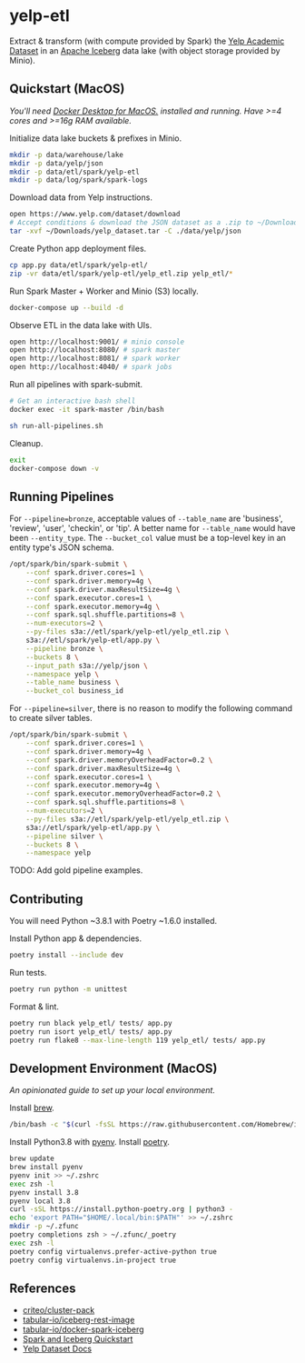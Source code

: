 # yelp-etl

Extract & transform (with compute provided by Spark) the [Yelp Academic Dataset](https://www.yelp.com/dataset/documentation/main) in an [Apache Iceberg](https://iceberg.apache.org/docs/latest/spark-writes/) data lake (with object storage provided by Minio).

## Quickstart (MacOS)

*You'll need [Docker Desktop for MacOS.](https://docs.docker.com/desktop/install/mac-install/) installed and running. Have >=4 cores and >=16g RAM available.*

Initialize data lake buckets & prefixes in Minio.

```zsh
mkdir -p data/warehouse/lake
mkdir -p data/yelp/json
mkdir -p data/etl/spark/yelp-etl
mkdir -p data/log/spark/spark-logs
```

Download data from Yelp instructions.

```zsh
open https://www.yelp.com/dataset/download
# Accept conditions & download the JSON dataset as a .zip to ~/Downloads
tar -xvf ~/Downloads/yelp_dataset.tar -C ./data/yelp/json
```

Create Python app deployment files.

```zsh
cp app.py data/etl/spark/yelp-etl/
zip -vr data/etl/spark/yelp-etl/yelp_etl.zip yelp_etl/*
```

Run Spark Master + Worker and Minio (S3) locally.

```zsh
docker-compose up --build -d
```

Observe ETL in the data lake with UIs.

```zsh
open http://localhost:9001/ # minio console
open http://localhost:8080/ # spark master
open http://localhost:8081/ # spark worker
open http://localhost:4040/ # spark jobs
```

Run all pipelines with spark-submit.

```zsh
# Get an interactive bash shell
docker exec -it spark-master /bin/bash
```

```bash
sh run-all-pipelines.sh
```

Cleanup.

```bash
exit
docker-compose down -v
```

## Running Pipelines

For `--pipeline=bronze`, acceptable values of `--table_name` are 'business', 'review', 'user', 'checkin', or 'tip'. A better name for `--table_name` would have been `--entity_type`. The `--bucket_col` value must be a top-level key in an entity type's JSON schema.

```bash
/opt/spark/bin/spark-submit \
    --conf spark.driver.cores=1 \
    --conf spark.driver.memory=4g \
    --conf spark.driver.maxResultSize=4g \
    --conf spark.executor.cores=1 \
    --conf spark.executor.memory=4g \
    --conf spark.sql.shuffle.partitions=8 \
    --num-executors=2 \
    --py-files s3a://etl/spark/yelp-etl/yelp_etl.zip \
    s3a://etl/spark/yelp-etl/app.py \
    --pipeline bronze \
    --buckets 8 \
    --input_path s3a://yelp/json \
    --namespace yelp \
    --table_name business \
    --bucket_col business_id
```

For `--pipeline=silver`, there is no reason to modify the following command to create silver tables.

```bash
/opt/spark/bin/spark-submit \
    --conf spark.driver.cores=1 \
    --conf spark.driver.memory=4g \
    --conf spark.driver.memoryOverheadFactor=0.2 \
    --conf spark.driver.maxResultSize=4g \
    --conf spark.executor.cores=1 \
    --conf spark.executor.memory=4g \
    --conf spark.executor.memoryOverheadFactor=0.2 \
    --conf spark.sql.shuffle.partitions=8 \
    --num-executors=2 \
    --py-files s3a://etl/spark/yelp-etl/yelp_etl.zip \
    s3a://etl/spark/yelp-etl/app.py \
    --pipeline silver \
    --buckets 8 \
    --namespace yelp
```

TODO: Add gold pipeline examples.

## Contributing

You will need Python ~3.8.1 with Poetry ~1.6.0 installed.

Install Python app & dependencies.

```zsh
poetry install --include dev
```

Run tests.

```zsh
poetry run python -m unittest
```

Format & lint.

```zsh
poetry run black yelp_etl/ tests/ app.py
poetry run isort yelp_etl/ tests/ app.py
poetry run flake8 --max-line-length 119 yelp_etl/ tests/ app.py
```

## Development Environment (MacOS)

*An opinionated guide to set up your local environment.*

Install [brew](https://github.com/Homebrew/brew).

```zsh
/bin/bash -c "$(curl -fsSL https://raw.githubusercontent.com/Homebrew/install/HEAD/install.sh)"
```

Install Python3.8 with [pyenv](https://github.com/pyenv/pyenv). Install [poetry](https://github.com/python-poetry/poetry).

```zsh
brew update
brew install pyenv
pyenv init >> ~/.zshrc
exec zsh -l
pyenv install 3.8
pyenv local 3.8
curl -sSL https://install.python-poetry.org | python3 -
echo 'export PATH="$HOME/.local/bin:$PATH"' >> ~/.zshrc
mkdir -p ~/.zfunc
poetry completions zsh > ~/.zfunc/_poetry
exec zsh -l
poetry config virtualenvs.prefer-active-python true
poetry config virtualenvs.in-project true
```

## References

- [criteo/cluster-pack](https://github.com/criteo/cluster-pack/blob/master/examples/spark-with-S3/docker-compose.yml/)
- [tabular-io/iceberg-rest-image](https://github.com/tabular-io/iceberg-rest-image/)
- [tabular-io/docker-spark-iceberg](https://github.com/tabular-io/docker-spark-iceberg/)
- [Spark and Iceberg Quickstart](https://iceberg.apache.org/spark-quickstart/#spark-and-iceberg-quickstart)
- [Yelp Dataset Docs](https://www.yelp.com/dataset/documentation/main/)
